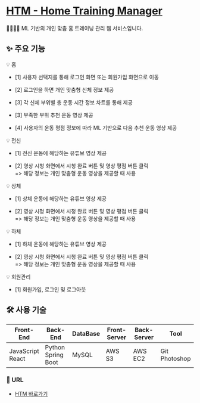 # [HTM - Home Training Manager](https://gchtm.s3.ap-northeast-2.amazonaws.com/index.html#/)

🏃‍♀️🏃‍♂️ ML 기반의 개인 맞춤 홈 트레이닝 관리 웹 서비스입니다.

## ✨ 주요 기능

💡 홈

  - [1] 사용자 선택지를 통해 로그인 화면 또는 회원가입 화면으로 이동

  - [2] 로그인을 하면 개인 맞춤형 신체 정보 제공

  - [3] 각 신체 부위별 총 운동 시간 정보 차트를 통해 제공
  
  - [3] 부족한 부위 추천 운동 영상 제공

  - [4] 사용자의 운동 평점 정보에 따라 ML 기반으로 다음 추천 운동 영상 제공

💡 전신

  - [1] 전신 운동에 해당하는 유튜브 영상 제공

  - [2] 영상 시청 화면에서 시청 완료 버튼 및 영상 평점 버튼 클릭<br> => 해당 정보는 개인 맞춤형 운동 영상을 제공할 때 사용

💡 상체

  - [1] 상체 운동에 해당하는 유튜브 영상 제공
  
  - [2] 영상 시청 화면에서 시청 완료 버튼 및 영상 평점 버튼 클릭<br> => 해당 정보는 개인 맞춤형 운동 영상을 제공할 때 사용

💡 하체

  - [1] 하체 운동에 해당하는 유튜브 영상 제공

  - [2] 영상 시청 화면에서 시청 완료 버튼 및 영상 평점 버튼 클릭<br> => 해당 정보는 개인 맞춤형 운동 영상을 제공할 때 사용

💡 회원관리

  - [1] 회원가입, 로그인 및 로그아웃

## 🛠 사용 기술

| Front-End | Back-End | DataBase | Front-Server | Back-Server | Tool |
| --- | --- | --- | --- | --- | --- |
| JavaScript<br>React | Python<br>Spring Boot | MySQL | AWS S3 | AWS EC2 | Git<br>Photoshop |

### :link: URL

- [HTM 바로가기](https://gchtm.s3.ap-northeast-2.amazonaws.com/index.html#/)
